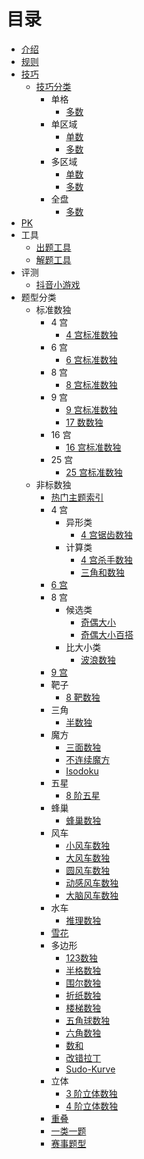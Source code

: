 <!-- DOCTOC SKIP -->

# 目录

* [介绍](README.md)
* [规则](rules/rules.md)
* [技巧](技巧/README.md)
  * [技巧分类](技巧/分类/README.md)
    * 单格
      * [多数](技巧/分类/单格/多数/README.md)
    * 单区域
      * [单数](技巧/分类/单区域/单数/README.md)
      * [多数](技巧/分类/单区域/多数/README.md)
    * 多区域
      * [单数](技巧/分类/多区域/单数/README.md)
      * [多数](技巧/分类/多区域/多数/README.md)
    * 全盘
      * [多数](技巧/分类/全盘/多数/README.md)
* [PK](PK.md)
* 工具
  * [出题工具](工具/出题工具.md)
  * [解题工具](工具/解题工具.md)
* 评测
  * [抖音小游戏](评测/抖音小游戏.md)
* 题型分类
  * 标准数独
    * 4 宫
      * [4 宫标准数独](标准数独/4宫/标准数独.md)
    * 6 宫
      * [6 宫标准数独](标准数独/6宫/标准数独.md)
    * 8 宫
      * [8 宫标准数独](标准数独/8宫/标准数独.md)
    * 9 宫
      * [9 宫标准数独](标准数独/9宫/标准数独.md)
      * [17 数数独](标准数独/9宫/17数数独.md)
    * 16 宫
      * [16 宫标准数独](标准数独/16宫/标准数独.md)
    * 25 宫
      * [25 宫标准数独](标准数独/25宫/标准数独.md)
  * 非标数独
    * [热门主题索引](非标数独/README.md)
    * 4 宫
      * 异形类
        * [4 宫锯齿数独](非标数独/4宫/异形类/锯齿数独.md)
      * 计算类
        * [4 宫杀手数独](非标数独/4宫/计算类/杀手数独.md)
        * [三角和数独](非标数独/4宫/计算类/三角和数独.md)
    * [6 宫](非标数独/6宫)
    * 8 宫
      * 候选类
        * [奇偶大小](非标数独/8宫/候选类/奇偶大小.md)
        * [奇偶大小百搭](非标数独/8宫/候选类/奇偶大小百搭.md)
      * 比大小类
        * [波浪数独](非标数独/8宫/比大小类/波浪数独.md)
    * [9 宫](非标数独/9宫)
    * 靶子
      * [8 靶数独](非标数独/靶子/8靶数独.md)
    * 三角
      * [半数独](非标数独/三角形/半数独.md)
    * 魔方
      * [三面数独](非标数独/魔方/三面数独.md)
      * [不连续魔方](非标数独/魔方/不连续魔方.md)
      * [Isodoku](非标数独/魔方/Isodoku.md)
    * 五星
      * [8 阶五星](非标数独/五星/8阶五星.md)
    * 蜂巢
      * [蜂巢数独](非标数独/蜂巢/蜂巢数独.md)
    * 风车
      * [小风车数独](非标数独/风车/小风车数独.md)
      * [大风车数独](非标数独/风车/大风车数独.md)
      * [圆风车数独](非标数独/风车/圆风车数独.md)
      * [动感风车数独](非标数独/风车/动感风车数独.md)
      * [大脑风车数独](非标数独/风车/大脑风车数独.md)
    * 水车
      * [推理数独](非标数独/水车/推理数独.md)
    * [雪花](非标数独/雪花数独.md)
    * 多边形
      * [123数独](非标数独/多边形/123数独.md)
      * [半格数独](非标数独/多边形/半格数独.md)
      * [围尔数独](非标数独/多边形/围尔数独.md)
      * [折纸数独](非标数独/多边形/折纸数独.md)
      * [楼梯数独](非标数独/多边形/楼梯数独.md)
      * [五角球数独](非标数独/多边形/五角球数独.md)
      * [六角数独](非标数独/多边形/六角数独.md)
      * [数和](非标数独/多边形/数和.md)
      * [改错拉丁](非标数独/多边形/改错拉丁.md)
      * [Sudo-Kurve](非标数独/多边形/Sudo-Kurve.md)
    * 立体
      * [3 阶立体数独](非标数独/立体/3阶立体数独.md)
      * [4 阶立体数独](非标数独/立体/4阶立体数独.md)
    * [重叠](非标数独/重叠/README.md)
    * [一类一题](非标数独/一类一题.md)
    * [赛事题型](非标数独/赛事题型.md)
